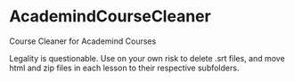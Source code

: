 # AcademindCourseCleaner
Course Cleaner for Academind Courses

Legality is questionable. Use on your own risk to delete .srt files, and move html and zip files in each lesson to their respective subfolders.
